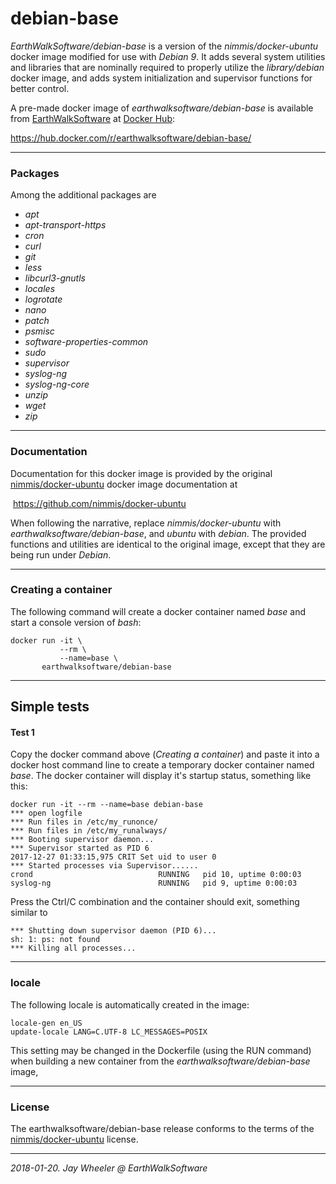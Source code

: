 # debian-base

*EarthWalkSoftware/debian-base* is a version of the *nimmis/docker-ubuntu* docker image modified for use with *Debian 9*.  It adds several system utilities and libraries that are nominally required to properly utilize the *library/debian* docker image, and adds system initialization and supervisor functions for better control.  

A pre-made docker image of *earthwalksoftware/debian-base* is available from [EarthWalkSoftware](https://hub.docker.com/r/earthwalksoftware/debian-base/) at [Docker Hub](https://hub.docker.com):

  https://hub.docker.com/r/earthwalksoftware/debian-base/

______
### Packages
Among the additional packages are 
- *apt*
- *apt-transport-https*  
- *cron* 
- *curl*
- *git*
- *less*
- *libcurl3-gnutls*
- *locales*
- *logrotate* 
- *nano* 
- *patch* 
- *psmisc*
- *software-properties-common*
- *sudo* 
- *supervisor*
- *syslog-ng* 
- *syslog-ng-core* 
- *unzip* 
- *wget* 
- *zip*

______
### Documentation
Documentation for this docker image is provided by the original [nimmis/docker-ubuntu](https://github.com/nimmis/docker-ubuntu) docker image documentation at  

  https://github.com/nimmis/docker-ubuntu

When following the narrative, replace *nimmis/docker-ubuntu* with *earthwalksoftware/debian-base*, and *ubuntu* with *debian*.  The provided functions and utilities are identical to the original image, except that they are being run under *Debian*.

______
### Creating a container
The following command will create a docker container named *base* and start a console version of *bash*:

    docker run -it \
               --rm \
               --name=base \
           earthwalksoftware/debian-base  
______
## Simple tests

#### Test 1
Copy the docker command above (*Creating a container*) and paste it into a docker host command line to create a temporary docker container named *base*.  The docker container will display it's startup status, something like this:

    docker run -it --rm --name=base debian-base  
    *** open logfile  
    *** Run files in /etc/my_runonce/  
    *** Run files in /etc/my_runalways/  
    *** Booting supervisor daemon...  
    *** Supervisor started as PID 6  
    2017-12-27 01:33:15,975 CRIT Set uid to user 0  
    *** Started processes via Supervisor......  
    crond                            RUNNING   pid 10, uptime 0:00:03  
    syslog-ng                        RUNNING   pid 9, uptime 0:00:03  

Press the Ctrl/C combination and the container should exit, something similar to  

    *** Shutting down supervisor daemon (PID 6)...  
    sh: 1: ps: not found  
    *** Killing all processes...  

______
### locale
The following locale is automatically created in the image:

    locale-gen en_US
    update-locale LANG=C.UTF-8 LC_MESSAGES=POSIX  
  
This setting may be changed in the Dockerfile (using the RUN command) when building a new container from the *earthwalksoftware/debian-base* image, 

------
### License
The earthwalksoftware/debian-base release conforms to the terms of the [nimmis/docker-ubuntu](https://github.com/nimmis/docker-ubuntu) license.
____

*2018-01-20. Jay Wheeler @ EarthWalkSoftware*
